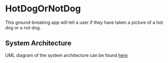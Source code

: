 # HotDogOrNotDog
This ground-breaking app will tell a user if they have taken a picture of a hot dog or a not dog.

## System Architecture 
UML diagram of the system architecture can be found [here](https://www.lucidchart.com/invitations/accept/5068a356-a908-4d02-bb30-bb6fea071775)
